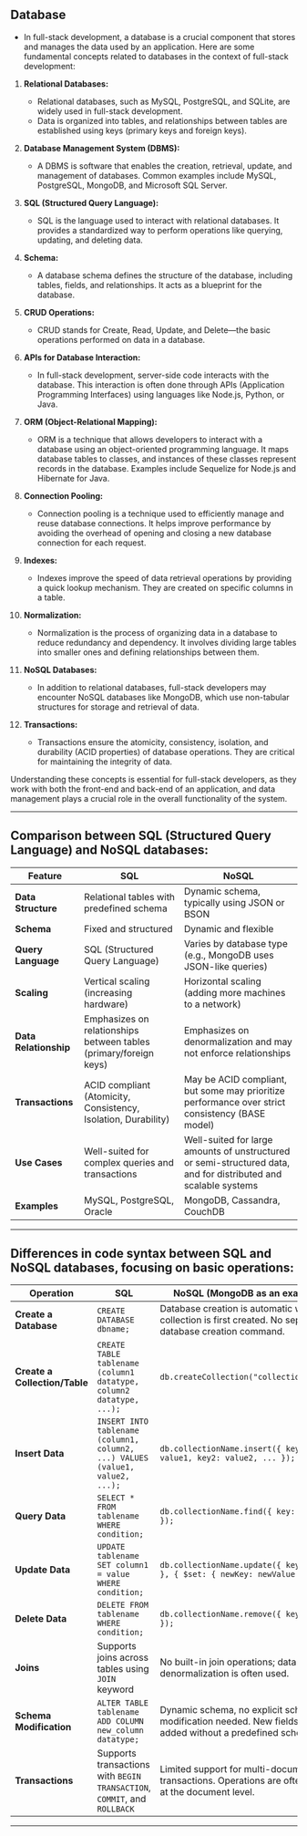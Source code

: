 
## Database

- In full-stack development, a database is a crucial component that stores and manages the data used by an application. Here are some fundamental concepts related to databases in the context of full-stack development:

1. **Relational Databases:**
   - Relational databases, such as MySQL, PostgreSQL, and SQLite, are widely used in full-stack development.
   - Data is organized into tables, and relationships between tables are established using keys (primary keys and foreign keys).

2. **Database Management System (DBMS):**
   - A DBMS is software that enables the creation, retrieval, update, and management of databases. Common examples include MySQL, PostgreSQL, MongoDB, and Microsoft SQL Server.

3. **SQL (Structured Query Language):**
   - SQL is the language used to interact with relational databases. It provides a standardized way to perform operations like querying, updating, and deleting data.

4. **Schema:**
   - A database schema defines the structure of the database, including tables, fields, and relationships. It acts as a blueprint for the database.

5. **CRUD Operations:**
   - CRUD stands for Create, Read, Update, and Delete—the basic operations performed on data in a database.

6. **APIs for Database Interaction:**
   - In full-stack development, server-side code interacts with the database. This interaction is often done through APIs (Application Programming Interfaces) using languages like Node.js, Python, or Java.

7. **ORM (Object-Relational Mapping):**
   - ORM is a technique that allows developers to interact with a database using an object-oriented programming language. It maps database tables to classes, and instances of these classes represent records in the database. Examples include Sequelize for Node.js and Hibernate for Java.

8. **Connection Pooling:**
   - Connection pooling is a technique used to efficiently manage and reuse database connections. It helps improve performance by avoiding the overhead of opening and closing a new database connection for each request.

9. **Indexes:**
   - Indexes improve the speed of data retrieval operations by providing a quick lookup mechanism. They are created on specific columns in a table.

10. **Normalization:**
    - Normalization is the process of organizing data in a database to reduce redundancy and dependency. It involves dividing large tables into smaller ones and defining relationships between them.

11. **NoSQL Databases:**
    - In addition to relational databases, full-stack developers may encounter NoSQL databases like MongoDB, which use non-tabular structures for storage and retrieval of data.

12. **Transactions:**
    - Transactions ensure the atomicity, consistency, isolation, and durability (ACID properties) of database operations. They are critical for maintaining the integrity of data.

Understanding these concepts is essential for full-stack developers, as they work with both the front-end and back-end of an application, and data management plays a crucial role in the overall functionality of the system.

---


## Comparison between SQL (Structured Query Language) and NoSQL databases:

| Feature                        | SQL                                     | NoSQL                                       |
|--------------------------------|-----------------------------------------|----------------------------------------------|
| **Data Structure**             | Relational tables with predefined schema | Dynamic schema, typically using JSON or BSON |
| **Schema**                     | Fixed and structured                     | Dynamic and flexible                         |
| **Query Language**             | SQL (Structured Query Language)          | Varies by database type (e.g., MongoDB uses JSON-like queries) |
| **Scaling**                    | Vertical scaling (increasing hardware)   | Horizontal scaling (adding more machines to a network) |
| **Data Relationship**          | Emphasizes on relationships between tables (primary/foreign keys) | Emphasizes on denormalization and may not enforce relationships |
| **Transactions**               | ACID compliant (Atomicity, Consistency, Isolation, Durability) | May be ACID compliant, but some may prioritize performance over strict consistency (BASE model) |
| **Use Cases**                  | Well-suited for complex queries and transactions | Well-suited for large amounts of unstructured or semi-structured data, and for distributed and scalable systems |
| **Examples**                   | MySQL, PostgreSQL, Oracle                | MongoDB, Cassandra, CouchDB                   |


---



## Differences in code syntax between SQL and NoSQL databases, focusing on basic operations:

| Operation                       | SQL                                         | NoSQL (MongoDB as an example)                    |
|---------------------------------|---------------------------------------------|--------------------------------------------------|
| **Create a Database**            | `CREATE DATABASE dbname;`                   | Database creation is automatic when a collection is first created. No separate database creation command.|
| **Create a Collection/Table**    | `CREATE TABLE tablename (column1 datatype, column2 datatype, ...);` | `db.createCollection("collectionName");`          |
| **Insert Data**                  | `INSERT INTO tablename (column1, column2, ...) VALUES (value1, value2, ...);` | `db.collectionName.insert({ key1: value1, key2: value2, ... });` |
| **Query Data**                   | `SELECT * FROM tablename WHERE condition;`  | `db.collectionName.find({ key: value });`       |
| **Update Data**                  | `UPDATE tablename SET column1 = value WHERE condition;` | `db.collectionName.update({ key: value }, { $set: { newKey: newValue }});` |
| **Delete Data**                  | `DELETE FROM tablename WHERE condition;`    | `db.collectionName.remove({ key: value });`    |
| **Joins**                        | Supports joins across tables using `JOIN` keyword | No built-in join operations; data denormalization is often used. |
| **Schema Modification**          | `ALTER TABLE tablename ADD COLUMN new_column datatype;` | Dynamic schema, no explicit schema modification needed. New fields can be added without a predefined schema. |
| **Transactions**                 | Supports transactions with `BEGIN TRANSACTION`, `COMMIT`, and `ROLLBACK` | Limited support for multi-document transactions. Operations are often atomic at the document level. |


---
